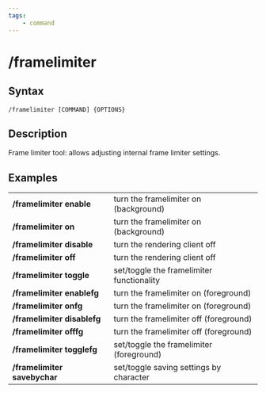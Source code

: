 ```yaml
---
tags:
    - command
---
```

# /framelimiter

## Syntax

```eqcommand
/framelimiter [COMMAND] {OPTIONS}
```

## Description

Frame limiter tool: allows adjusting internal frame limiter settings.

## Examples

|  |  |
| :--- | :--- |
| **/framelimiter enable** | turn the framelimiter on (background) |
| **/framelimiter on** | turn the framelimiter on (background) |
| **/framelimiter disable** | turn the rendering client off |
| **/framelimiter off** | turn the rendering client off |
| **/framelimiter toggle** | set/toggle the framelimiter functionality |
| **/framelimiter enablefg** | turn the framelimiter on (foreground) |
| **/framelimiter onfg** | turn the framelimiter on (foreground) |
| **/framelimiter disablefg** | turn the framelimiter off (foreground) |
| **/framelimiter offfg** | turn the framelimiter off (foreground) |
| **/framelimiter togglefg** | set/toggle the framelimiter (foreground) |
| **/framelimiter savebychar** | set/toggle saving settings by character |
